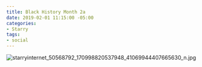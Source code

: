 ```yaml
---
title: Black History Month 2a
date: 2019-02-01 11:15:00 -05:00
categories:
- Starry
tags:
- social
---
```


![starryinternet_50568792_170998820537948_41069944407665630_n.jpg](/uploads/starryinternet_50568792_170998820537948_41069944407665630_n.jpg)